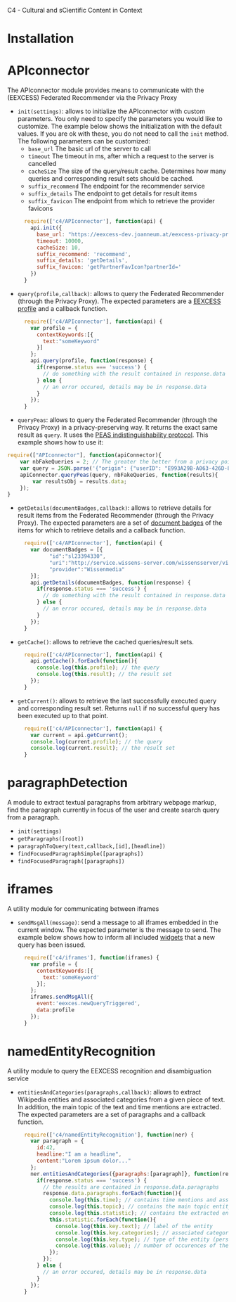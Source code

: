 C4 - Cultural and sCientific Content in Context

# Installation

# APIconnector
The APIconnector module provides means to communicate with the (EEXCESS) Federated Recommender via the Privacy Proxy

* ```init(settings)```: allows to initialize the APIconnector with custom parameters. You only need to specify the parameters you would like to customize. The example below shows the initialization with the default values. If you are ok with these, you do not need to call the ```init``` method. The following parameters can be customized:
  * ```base_url``` The basic url of the server to call
  * ```timeout``` The timeout in ms, after which a request to the server is cancelled
  * ```cacheSize``` The size of the query/result cache. Determines how many queries and corresponding result sets should be cached.
  * ```suffix_recommend``` The endpoint for the recommender service
  * ```suffix_details``` The endpoint to get details for result items
  * ```suffix_favicon``` The endpoint from which to retrieve the provider favicons
  ```javascript
    require(['c4/APIconnector'], function(api) {
      api.init({
        base_url: "https://eexcess-dev.joanneum.at/eexcess-privacy-proxy-issuer-1.0-SNAPSHOT/issuer/",
        timeout: 10000,
        cacheSize: 10,
        suffix_recommend: 'recommend',
        suffix_details: 'getDetails',
        suffix_favicon: 'getPartnerFavIcon?partnerId='
      })
    }
  ```
* ```query(profile,callback)```: allows to query the Federated Recommender (through the Privacy Proxy). The expected parameters are a [EEXCESS profile](https://github.com/EEXCESS/eexcess/wiki/%5B21.09.2015%5D-Request-and-Response-format) and a callback function. 
  ```javascript
    require(['c4/APIconnector'], function(api) {
      var profile = {
        contextKeywords:[{
          text:"someKeyword"
        }]
      };
      api.query(profile, function(response) {
        if(response.status === 'success') {
          // do something with the result contained in response.data
        } else {
          // an error occured, details may be in response.data
        }
      });
    }
  ```
* ```queryPeas```: allows to query the Federated Recommender (through the Privacy Proxy) in a privacy-preserving way. It returns the exact same result as ```query```. It uses the [PEAS indistinguishability protocol](https://github.com/EEXCESS/peas#indistinguishability-protocol). This example shows how to use it: 
```javascript
require(["APIconnector"], function(apiConnector){
	var nbFakeQueries = 2; // The greater the better from a privacy point of view, but the worse from a performance point of view (2 or 3 are acceptable values). 
	var query = JSON.parse('{"origin": {"userID": "E993A29B-A063-426D-896E-131F85193EB7", "clientType": "EEXCESS - Google Chrome Extension", "clientVersion": "2beta", "module": "testing"}, "numResults": 3, "contextKeywords": [{"text": "graz","weight": 0.1}, {"text": "vienna","weight": 0.3}]');
	apiConnector.queryPeas(query, nbFakeQueries, function(results){
		var resultsObj = results.data; 
	});
}
```
* ```getDetails(documentBadges,callback)```: allows to retrieve details for result items from the Federated Recommender (through the Privacy Proxy). The expected parameters are a set of [document badges](https://github.com/EEXCESS/eexcess/wiki/%5B21.09.2015%5D-Request-and-Response-format#details-query-format) of the items for which to retrieve details  and a callback function.
  ```javascript
    require(['c4/APIconnector'], function(api) {
      var documentBadges = [{
            "id":"sl23394330",
            "uri":"http://service.wissens-server.com/wissensserver/view.html?a=t&r=CURRENT&i=sl23394330&s=BEP&v=eexcess&w=EEXCESS",
            "provider":"Wissenmedia"
      }];
      api.getDetails(documentBadges, function(response) {
        if(response.status === 'success') {
          // do something with the result contained in response.data
        } else {
          // an error occured, details may be in response.data
        }
      });
    }
  ```
* ```getCache()```: allows to retrieve the cached queries/result sets.
  ```javascript
    require(['c4/APIconnector'], function(api) {
      api.getCache().forEach(function(){
        console.log(this.profile); // the query
        console.log(this.result); // the result set
      });
    }
  ```
  
* ```getCurrent()```: allows to retrieve the last successfully executed query and corresponding result set. Returns ```null``` if no successful query has been executed up to that point.
  ```javascript
    require(['c4/APIconnector'], function(api) {
      var current = api.getCurrent();
      console.log(current.profile); // the query
      console.log(current.result); // the result set
    }
  ```
  
# paragraphDetection
A module to extract textual paragraphs from arbitrary webpage markup, find the paragraph currently in focus of the user and create search query from a paragraph.
* ```init(settings)```
* ```getParagraphs([root])```
* ```paragraphToQuery(text,callback,[id],[headline])```
* ```findFocusedParagraphSimple([paragraphs])```
* ```findFocusedParagraph([paragraphs])```
  
# iframes
A utility module for communicating between iframes
* ```sendMsgAll(message)```: send a message to all iframes embedded in the current window. The expected parameter is the message to send. The example below shows how to inform all included [widgets](https://github.com/EEXCESS/visualization-widgets) that a new query has been issued.
  ```javascript
    require(['c4/iframes'], function(iframes) {
      var profile = {
        contextKeywords:[{
          text:'someKeyword'
        }];
      };
      iframes.sendMsgAll({
        event:'eexces.newQueryTriggered',
        data:profile
      });
    }
  ```
  
# namedEntityRecognition
A utility module to query the EEXCESS recognition and disambiguation service
* ```entitiesAndCategories(paragraphs,callback)```: allows to extract Wikipedia entities and associated categories from a given piece of text. In addition, the main topic of the text and time mentions are extracted. The expected parameters are a set of paragraphs and a callback function.
  ```javascript
    require(['c4/namedEntityRecognition'], function(ner) {
      var paragraph = {
        id:42,
        headline:"I am a headline",
        content:"Lorem ipsum dolor..."
      };
      ner.entitiesAndCategories({paragraphs:[paragraph]}, function(response){
        if(response.status === 'success') {
          // the results are contained in response.data.paragraphs
          response.data.paragraphs.forEach(function(){
            console.log(this.time); // contains time mentions and associated entities/categories
            console.log(this.topic); // contains the main topic entity
            console.log(this.statistic); // contains the extracted entities/categories
            this.statistic.forEach(function(){
              console.log(this.key.text); // label of the entity
              console.log(this.key.categories); // associated categories
              console.log(this.key.type); // type of the entity (person, location, organization, misc)
              console.log(this.value); // number of occurences of the entity in the paragraph
            });
          });
        } else {
          // an error occured, details may be in response.data
        }
      });
    }
  ```
